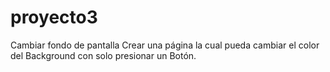 # proyecto3
Cambiar fondo de pantalla
Crear una página la cual pueda cambiar el color del Background con solo presionar un
Botón.
